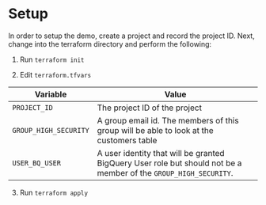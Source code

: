 # Setup

In order to setup the demo, create a project and record the project ID.  Next, change into the terraform directory and perform the following:



1. Run `terraform init`

2. Edit `terraform.tfvars`

| Variable              | Value                                                                                                            |
| --------------------- | ---------------------------------------------------------------------------------------------------------------- |
| `PROJECT_ID`          | The project ID of the project                                                                                    |
| `GROUP_HIGH_SECURITY` | A group email id. The members of this group will be able to look at the customers table                          |
| `USER_BQ_USER`        | A user identity that will be granted BigQuery User role but should not be a member of the `GROUP_HIGH_SECURITY`. |

3. Run `terraform apply`


